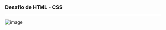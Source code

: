 ### Desafio de HTML - CSS
---
![image](https://user-images.githubusercontent.com/57207372/157746133-9089ba85-15bb-4e98-9dde-8f7c56c30e28.png)
